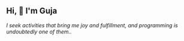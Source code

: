 ## Hi, 👋 I'm Guja
*I seek activities that bring me joy and fulfillment, and programming is undoubtedly one of them..*

